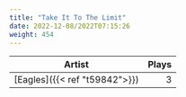 ```yaml
---
title: "Take It To The Limit"
date: 2022-12-08/2022T07:15:26
weight: 454
---
```




 Artist | Plays 
----- | -----:
[Eagles]({{< ref "t59842">}}) | 3
